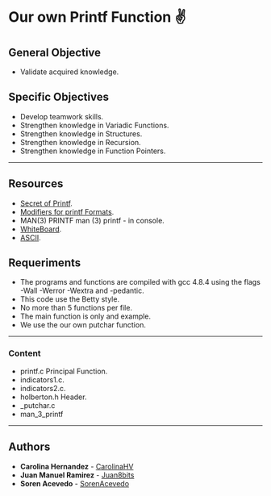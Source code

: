 # Our own Printf Function ✌

## General Objective
* Validate acquired knowledge.

## Specific Objectives
* Develop teamwork skills.
* Strengthen knowledge in Variadic Functions.
* Strengthen knowledge in Structures.
* Strengthen knowledge in Recursion.
* Strengthen knowledge in Function Pointers.
---
## Resources

* [Secret of Printf](https://www.cypress.com/file/54441/download).
* [Modifiers for printf Formats](ps://www.gnu.org/software/gawk/manual/html_node/Format-Modifiers.html).
* MAN(3) PRINTF man (3) printf - in console.
* [WhiteBoard](https://miro.com/welcomeonboard/MOkE83MSwLXzbyaoOSwPrEuCV6ncD9CQXEQLmExgpqYOEE1gEAZWdAadRp3gDU9h).
* [ASCII](https://elcodigoascii.com.ar/).

## Requeriments
* The programs and functions are compiled with gcc 4.8.4 using the flags -Wall -Werror -Wextra and -pedantic.
* This code use the Betty style.
* No more than 5 functions per file.
* The main function is only and example.
* We use the our own putchar function.
---
### Content
* printf.c Principal Function.
* indicators1.c.
* indicators2.c.
* holberton.h Header.
* _putchar.c
* man_3_printf
---
## Authors
* **Carolina Hernandez** - [CarolinaHV](https://github.com/CarolinaHV)
* **Juan Manuel Ramirez** - [Juan8bits](https://github.com/Juan8bits)
* **Soren Acevedo** - [SorenAcevedo](https://github.com/SorenAcevedo/)
